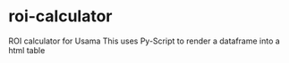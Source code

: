 # roi-calculator
ROI calculator for Usama
This uses Py-Script to render a dataframe into a html table
